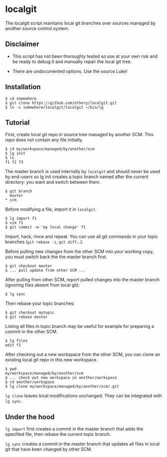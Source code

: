 # localgit

The localgit script maintains local git branches over sources managed by
another source control system.

## Disclaimer

- This script has not been thoroughly tested so use at your own risk and be
  ready to debug it and manually repair the local git tree.

- There are undocumented options.  Use the source Luke!

## Installation

    $ cd somewhere
    $ git clone https://github.com/nthery/localgit.git
    $ ln -s somewhere/localgit/localgit ~/bin/lg

## Tutorial

First, create local git repo in source tree managed by another SCM.  This repo
does not contain any file initially.

    $ cd my/workspace/managed/by/another/scm
    $ lg init
    $ ls
    f1 f2 f3

The master branch is used internally by `localgit` and should never be used by
end-users so lg init creates a topic branch named after the current directory:
you want and switch between them.

    $ git branch
      master
    * scm

Before modifying a file, import it in `localgit`.

    $ lg import f1
    $ vim f1
    $ git commit -m 'my local change' f1

Import, hack, rince and repeat.  You can use all git commands in your topic
branches (`git rebase -i`, `git diff`...).

Before pulling new changes from the other SCM into your working copy, you must
switch back the the master branch first.

    $ git checkout master
    $ ... pull update from other SCM ...

After pulling from other SCM, report pulled changes into the master branch
(ignoring files absent from local git):

    $ lg sync

Then rebase your topic branches:

    $ git checkout mytopic
    $ git rebase master

Listing all files in topic branch may be useful for example for preparing a
commit in the other SCM.

    $ lg files
    edit f1

After checking out a new workspace from the other SCM, you can clone an
existing local git repo in this new workspace.

    $ pwd
    my/workspace/managed/by/another/scm
    $ ... check out new workspace in another/workspace
    $ cd another/workspace
    $ lg clone my/workspace/managed/by/another/scm/.git

`lg clone` leaves local modifications unchanged.  They can be integrated with
`lg sync`.

## Under the hood

`lg import` first creates a commit in the master branch that adds the specified
file, then rebase the current topic branch.

`lg sync` creates a commit in the master branch that updates all files in local
git that have been changed by other SCM.
